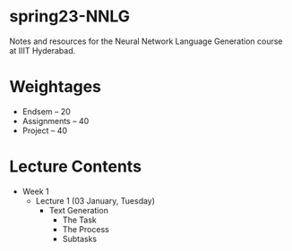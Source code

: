 # spring23-NNLG
Notes and resources for the Neural Network Language Generation course at IIIT Hyderabad.

# Weightages
* Endsem – 20
* Assignments – 40
* Project – 40

# Lecture Contents
* Week 1
    * Lecture 1 (03 January, Tuesday)
        - Text Generation
            - The Task
            - The Process
            - Subtasks